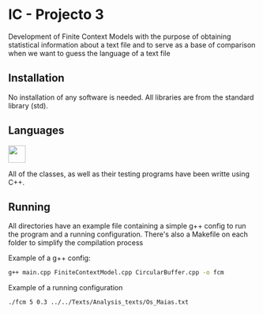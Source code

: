 # IC - Projecto 3

Development of Finite Context Models with the purpose of obtaining statistical information
about a text file and to serve as a base of comparison when we want to guess the language
of a text file

## Installation

No installation of any software is needed. All libraries are from the standard library (std). 

## Languages

[<img src="https://raw.githubusercontent.com/isocpp/logos/64ef037049f87ac74875dbe72695e59118b52186/cpp_logo.svg" width="35"/>](cpp.png)

All of the classes, as well as their testing programs have been writte using C++.

## Running

All directories have an example file containing a simple g++ config to run the program and a running configuration.
There's also a Makefile on each folder to simplify the compilation process

Example of a g++ config:
```bash
g++ main.cpp FiniteContextModel.cpp CircularBuffer.cpp -o fcm
```
Example of a running configuration
```bash 
./fcm 5 0.3 ../../Texts/Analysis_texts/Os_Maias.txt
```
